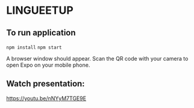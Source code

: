 # LINGUEETUP

## To run application
`npm install`
`npm start`

A browser window should appear. Scan the QR code with your camera to open Expo on your mobile phone.

## Watch presentation:
https://youtu.be/nNYyM7TGE9E
